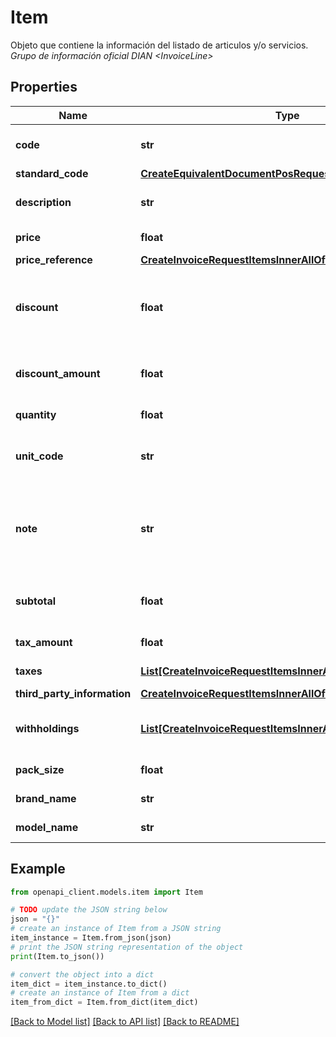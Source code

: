 # Item

Objeto que contiene la información del listado de articulos y/o servicios. <br><i>Grupo de información oficial DIAN &lt;InvoiceLine&gt;</i>

## Properties

Name | Type | Description | Notes
------------ | ------------- | ------------- | -------------
**code** | **str** | Código del articulo y/o servicio adoptado por el emisor. &lt;br&gt;&lt;i&gt;Campo oficial DIAN &amp;lt;StandardItemIdentification&amp;gt;&lt;/i&gt; | [optional] 
**standard_code** | [**CreateEquivalentDocumentPosRequestItemsInnerCode**](CreateEquivalentDocumentPosRequestItemsInnerCode.md) |  | [optional] 
**description** | **str** | Nombre y descripción del articulo y/o servicio que se está vendiendo en esta linea del documento. &lt;br&gt;&lt;i&gt;Campo oficial DIAN &amp;lt;Description&amp;gt;&lt;/i&gt; | 
**price** | **float** | Precio del articulo y/o servicio. &lt;br&gt;&lt;i&gt;Campo oficial DIAN &amp;lt;PriceAmount&amp;gt;&lt;/i&gt; | 
**price_reference** | [**CreateInvoiceRequestItemsInnerAllOfPriceReference**](CreateInvoiceRequestItemsInnerAllOfPriceReference.md) |  | [optional] 
**discount** | **float** | Porcentaje de descuento del articulo y/o servicio. Se debe informar a nivel de ítem, si y solamente si el descuento afecta la base gravable del ítem. &lt;br&gt;&lt;i&gt;Campo oficial DIAN &amp;lt;/cac:AllowanceCharge/cbc:MultiplierFactorNumeric&amp;gt;&lt;/i&gt; | [optional] 
**discount_amount** | **float** | Valor de descuento del articulo y/o servicio. Se debe informar a nivel de ítem, si y solamente si el descuento afecta la base gravable del ítem. &lt;br&gt;&lt;i&gt;Campo oficial DIAN &amp;lt;/cac:AllowanceCharge/cbc:Amount&amp;gt;&lt;/i&gt; | [optional] 
**quantity** | **float** | Cantidad del articulo y/o servicio. &lt;br&gt;&lt;i&gt;Campo oficial DIAN &amp;lt;InvoicedQuantity&amp;gt;&lt;/i&gt; | 
**unit_code** | **str** | Código de Unidad de medida del articulo y/o servicio. Se debe colocar el Código que corresponda de la tabla de unidades de la DIAN. &lt;br&gt;&lt;i&gt;Campo oficial DIAN &amp;lt;@unitCode&amp;gt;&lt;/i&gt; | 
**note** | **str** | Información Adicional o texto libre para añadir información del articulo y/o servicio. Obligatorio de informarse para el caso de ítems de contratos de servicio tipo AIU para el item Administración. Aquí, se debe empezar por el texto: &#39;Contrato de servicios AIU por concepto de:&#39;. Y el contribuyente debe incluir el objeto del contrato facturado. &lt;br&gt;&lt;i&gt;Campo oficial DIAN &amp;lt;Note&amp;gt;&lt;/i&gt; | [optional] 
**subtotal** | **float** | Subtotal del articulo y/o servicio. El subtotal de la línea es igual a la Cantidad x Precio Unidad menos Descuentos más Recargos que apliquen al articulo y/o servicio. &lt;br&gt;&lt;i&gt;Campo oficial DIAN &amp;lt;LineExtensionAmount&amp;gt;&lt;/i&gt; | 
**tax_amount** | **float** | Valor total de los impuestos aplicados al articulo y/o servicio. | 
**taxes** | [**List[CreateInvoiceRequestItemsInnerAllOfTaxesInner]**](CreateInvoiceRequestItemsInnerAllOfTaxesInner.md) | Array que contiene el listado de tributos/impuestos que aplican al articulo y/o servicio | [optional] 
**third_party_information** | [**CreateInvoiceRequestItemsInnerAllOfThirdPartyInformation**](CreateInvoiceRequestItemsInnerAllOfThirdPartyInformation.md) |  | [optional] 
**withholdings** | [**List[CreateInvoiceRequestItemsInnerAllOfTaxesInner]**](CreateInvoiceRequestItemsInnerAllOfTaxesInner.md) | Array con el listado de Retenciones. Grupo de campos que contiene la información de los tributos retenidos. &lt;br&gt;&lt;i&gt;Grupo de información oficial DIAN &amp;lt;WithholdingTaxTotal&amp;gt;&lt;/i&gt; | [optional] 
**pack_size** | **float** | Número de productos por empaque. &lt;br&gt;&lt;i&gt;Campo oficial DIAN &amp;lt;PackSizeNumeric&amp;gt;&lt;/i&gt; | [optional] 
**brand_name** | **str** | Marca del artículo. &lt;br&gt;&lt;i&gt;Campo oficial DIAN &amp;lt;BrandName&amp;gt;&lt;/i&gt; | [optional] 
**model_name** | **str** | Modelo del artículo. &lt;br&gt;&lt;i&gt;Campo oficial DIAN &amp;lt;ModelName&amp;gt;&lt;/i&gt; | [optional] 

## Example

```python
from openapi_client.models.item import Item

# TODO update the JSON string below
json = "{}"
# create an instance of Item from a JSON string
item_instance = Item.from_json(json)
# print the JSON string representation of the object
print(Item.to_json())

# convert the object into a dict
item_dict = item_instance.to_dict()
# create an instance of Item from a dict
item_from_dict = Item.from_dict(item_dict)
```
[[Back to Model list]](../README.md#documentation-for-models) [[Back to API list]](../README.md#documentation-for-api-endpoints) [[Back to README]](../README.md)


